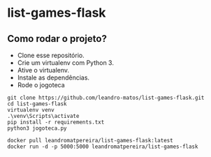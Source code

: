 # list-games-flask

## Como rodar o projeto?

* Clone esse repositório.
* Crie um virtualenv com Python 3.
* Ative o virtualenv.
* Instale as dependências.
* Rode o jogoteca

```
git clone https://github.com/leandro-matos/list-games-flask.git
cd list-games-flask
virtualenv venv
.\venv\Scripts\activate
pip install -r requirements.txt
python3 jogoteca.py
```

```
docker pull leandromatpereira/list-games-flask:latest
docker run -d -p 5000:5000 leandromatpereira/list-games-flask
```

